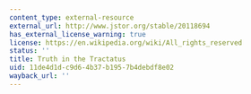 ```yaml
---
content_type: external-resource
external_url: http://www.jstor.org/stable/20118694
has_external_license_warning: true
license: https://en.wikipedia.org/wiki/All_rights_reserved
status: ''
title: Truth in the Tractatus
uid: 11de4d1d-c9d6-4b37-b195-7b4debdf8e02
wayback_url: ''
---
```

